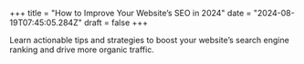 +++
title = "How to Improve Your Website’s SEO in 2024"
date = "2024-08-19T07:45:05.284Z"
draft = false
+++

  Learn actionable tips and strategies to boost your website’s search engine ranking and drive more organic traffic.
        